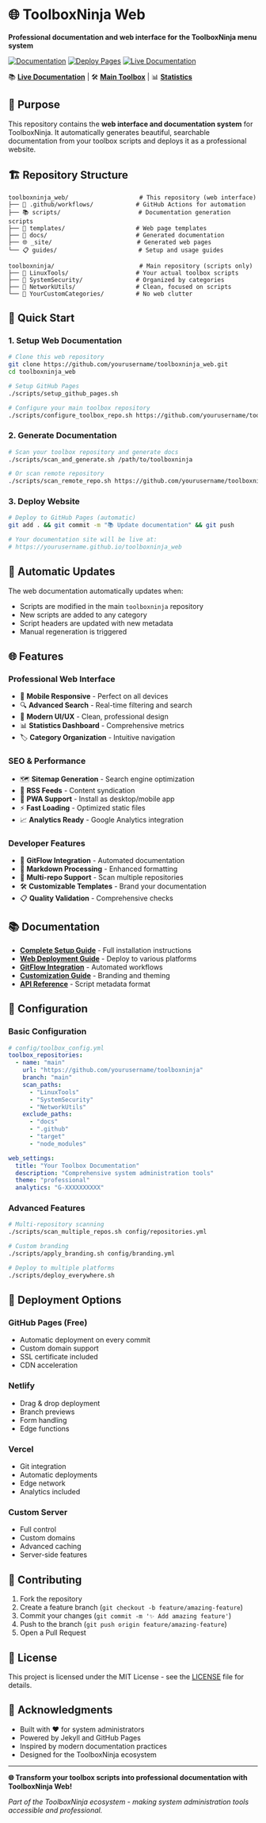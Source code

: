# 🌐 ToolboxNinja Web

**Professional documentation and web interface for the ToolboxNinja menu system**

[![Documentation](https://github.com/yourusername/toolboxninja_web/actions/workflows/generate-docs.yml/badge.svg)](https://github.com/yourusername/toolboxninja_web/actions/workflows/generate-docs.yml)
[![Deploy Pages](https://github.com/yourusername/toolboxninja_web/actions/workflows/deploy-pages.yml/badge.svg)](https://github.com/yourusername/toolboxninja_web/actions/workflows/deploy-pages.yml)
[![Live Documentation](https://img.shields.io/badge/docs-live-brightgreen)](https://yourusername.github.io/toolboxninja_web)

📚 **[Live Documentation](https://yourusername.github.io/toolboxninja_web)** | 🛠️ **[Main Toolbox](https://github.com/yourusername/toolboxninja)** | 📊 **[Statistics](https://yourusername.github.io/toolboxninja_web/STATISTICS.html)**

## 🎯 Purpose

This repository contains the **web interface and documentation system** for ToolboxNinja. It automatically generates beautiful, searchable documentation from your toolbox scripts and deploys it as a professional website.

## 🏗️ Repository Structure

```
toolboxninja_web/                    # This repository (web interface)
├── 🔄 .github/workflows/            # GitHub Actions for automation
├── 📚 scripts/                      # Documentation generation scripts
├── 🎨 templates/                    # Web page templates
├── 📖 docs/                         # Generated documentation
├── 🌐 _site/                        # Generated web pages
└── 📋 guides/                       # Setup and usage guides

toolboxninja/                        # Main repository (scripts only)
├── 📁 LinuxTools/                   # Your actual toolbox scripts
├── 📁 SystemSecurity/               # Organized by categories
├── 📁 NetworkUtils/                 # Clean, focused on scripts
└── 📁 YourCustomCategories/         # No web clutter
```

## 🚀 Quick Start

### 1. **Setup Web Documentation**

```bash
# Clone this web repository
git clone https://github.com/yourusername/toolboxninja_web.git
cd toolboxninja_web

# Setup GitHub Pages
./scripts/setup_github_pages.sh

# Configure your main toolbox repository
./scripts/configure_toolbox_repo.sh https://github.com/yourusername/toolboxninja
```

### 2. **Generate Documentation**

```bash
# Scan your toolbox repository and generate docs
./scripts/scan_and_generate.sh /path/to/toolboxninja

# Or scan remote repository
./scripts/scan_remote_repo.sh https://github.com/yourusername/toolboxninja
```

### 3. **Deploy Website**

```bash
# Deploy to GitHub Pages (automatic)
git add . && git commit -m "📚 Update documentation" && git push

# Your documentation site will be live at:
# https://yourusername.github.io/toolboxninja_web
```

## 🔄 Automatic Updates

The web documentation automatically updates when:
- Scripts are modified in the main `toolboxninja` repository
- New scripts are added to any category
- Script headers are updated with new metadata
- Manual regeneration is triggered

## 🌐 Features

### **Professional Web Interface**
- 📱 **Mobile Responsive** - Perfect on all devices
- 🔍 **Advanced Search** - Real-time filtering and search
- 🎨 **Modern UI/UX** - Clean, professional design
- 📊 **Statistics Dashboard** - Comprehensive metrics
- 🏷️ **Category Organization** - Intuitive navigation

### **SEO & Performance**
- 🗺️ **Sitemap Generation** - Search engine optimization
- 📡 **RSS Feeds** - Content syndication
- 📱 **PWA Support** - Install as desktop/mobile app
- ⚡ **Fast Loading** - Optimized static files
- 📈 **Analytics Ready** - Google Analytics integration

### **Developer Features**
- 🔄 **GitFlow Integration** - Automated documentation
- 📝 **Markdown Processing** - Enhanced formatting
- 🎯 **Multi-repo Support** - Scan multiple repositories
- 🛠️ **Customizable Templates** - Brand your documentation
- 📋 **Quality Validation** - Comprehensive checks

## 📚 Documentation

- **[Complete Setup Guide](guides/COMPLETE_SETUP_GUIDE.md)** - Full installation instructions
- **[Web Deployment Guide](guides/WEB_DEPLOYMENT_GUIDE.md)** - Deploy to various platforms
- **[GitFlow Integration](guides/GITFLOW_INTEGRATION.md)** - Automated workflows
- **[Customization Guide](guides/CUSTOMIZATION_GUIDE.md)** - Branding and theming
- **[API Reference](guides/API_REFERENCE.md)** - Script metadata format

## 🔧 Configuration

### **Basic Configuration**

```yaml
# config/toolbox_config.yml
toolbox_repositories:
  - name: "main"
    url: "https://github.com/yourusername/toolboxninja"
    branch: "main"
    scan_paths:
      - "LinuxTools"
      - "SystemSecurity" 
      - "NetworkUtils"
    exclude_paths:
      - "docs"
      - ".github"
      - "target"
      - "node_modules"

web_settings:
  title: "Your Toolbox Documentation"
  description: "Comprehensive system administration tools"
  theme: "professional"
  analytics: "G-XXXXXXXXXX"
```

### **Advanced Features**

```bash
# Multi-repository scanning
./scripts/scan_multiple_repos.sh config/repositories.yml

# Custom branding
./scripts/apply_branding.sh config/branding.yml

# Deploy to multiple platforms
./scripts/deploy_everywhere.sh
```

## 🚀 Deployment Options

### **GitHub Pages (Free)**
- Automatic deployment on every commit
- Custom domain support
- SSL certificate included
- CDN acceleration

### **Netlify**
- Drag & drop deployment
- Branch previews
- Form handling
- Edge functions

### **Vercel**
- Git integration
- Automatic deployments
- Edge network
- Analytics included

### **Custom Server**
- Full control
- Custom domains
- Advanced caching
- Server-side features

## 🤝 Contributing

1. Fork the repository
2. Create a feature branch (`git checkout -b feature/amazing-feature`)
3. Commit your changes (`git commit -m '✨ Add amazing feature'`)
4. Push to the branch (`git push origin feature/amazing-feature`)
5. Open a Pull Request

## 📄 License

This project is licensed under the MIT License - see the [LICENSE](LICENSE) file for details.

## 🙏 Acknowledgments

- Built with ❤️ for system administrators
- Powered by Jekyll and GitHub Pages
- Inspired by modern documentation practices
- Designed for the ToolboxNinja ecosystem

---

**🌐 Transform your toolbox scripts into professional documentation with ToolboxNinja Web!**

*Part of the ToolboxNinja ecosystem - making system administration tools accessible and professional.*